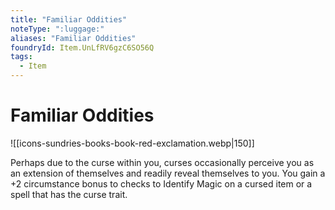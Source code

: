 ```yaml
---
title: "Familiar Oddities"
noteType: ":luggage:"
aliases: "Familiar Oddities"
foundryId: Item.UnLfRV6gzC6SO56Q
tags:
  - Item
---
```


# Familiar Oddities
![[icons-sundries-books-book-red-exclamation.webp|150]]

Perhaps due to the curse within you, curses occasionally perceive you as an extension of themselves and readily reveal themselves to you. You gain a +2 circumstance bonus to checks to Identify Magic on a cursed item or a spell that has the curse trait.

